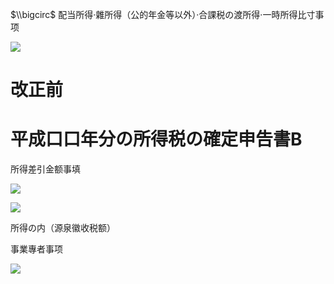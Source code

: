 $\\bigcirc$ 配当所得·雜所得（公的年金等以外）·合課税の渡所得·一時所得比寸事项

![](https://www.nta.go.jp/tmp/3ba7c794-baff-4f03-9713-742033a6c408/images/a418fa4c88980623c934f0119b43583534847dac5eef33e39f2ab778a355f218.jpg)

# 改正前

# 平成口口年分の所得税の確定申告書B

所得差引金额事填

![](https://www.nta.go.jp/tmp/3ba7c794-baff-4f03-9713-742033a6c408/images/908e5a28984010dd9a403b4e23494f8ae012130402e363abe931f61a132fa0db.jpg)

![](https://www.nta.go.jp/tmp/3ba7c794-baff-4f03-9713-742033a6c408/images/6d3295d648f9fec79d484dc06b612daed1ed5434efe99b441689461e6a7a2c29.jpg)

所得の内（源泉徽收税额）

事業專者事项

![](https://www.nta.go.jp/tmp/3ba7c794-baff-4f03-9713-742033a6c408/images/1d06f19d07f15d4ece6a43b897169e9cf691e4ca98cfdd4ddef5cd07c7daafaa.jpg)